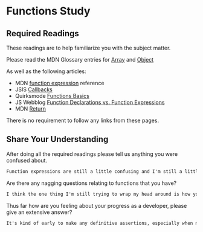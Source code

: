 # Functions Study

## Required Readings

These readings are to help familiarize you with the subject matter.

Please read the MDN Glossary entries for [Array](https://developer.mozilla.org/en-US/docs/Glossary/array) and [Object](https://developer.mozilla.org/en-US/docs/Glossary/Object)

As well as the following articles:

-   MDN [function expression](https://developer.mozilla.org/en-US/docs/Web/JavaScript/Reference/Operators/function) reference
-   JSIS [Callbacks](http://javascriptissexy.com/understand-javascript-callback-functions-and-use-them/)
-   Quirksmode [Functions Basics](http://www.quirksmode.org/js/function.html)
-   JS Webblog [Function Declarations vs. Function Expressions](https://javascriptweblog.wordpress.com/2010/07/06/function-declarations-vs-function-expressions/)
-   MDN [Return](https://developer.mozilla.org/en-US/docs/Web/JavaScript/Reference/Statements/return)

There is no requirement to follow any links from these pages.

## Share Your Understanding

After doing all the required readings please tell us anything you were confused about.

```md
Function expressions are still a little confusing and I'm still a little unclear on and how they relate to callback functions. Also how to implement all of these things properly but I think a lot of that will come with practice.

```

Are there any nagging questions relating to functions that you have?

```md
I think the one thing I'm still trying to wrap my head around is how you know whether or not to use a callback function and when it's ok to leave it anonymous or when it's ideal to name them.
```

Thus far how are you feeling about your progress as a developer, please give
an extensive answer?

```md
It's kind of early to make any definitive assertions, especially when my level of grasping the material fluctuates wildly from hour to hour. However, I'm ending the day in a pretty secure place. I feel like I understand pretty much everything we've covered so far and that, like with any language, the more I use it, the more innate it'll become. Eventually I'll get to the point where I'm less dependent on examples and notes but I think a lot of that will come with implementing these concepts more and more. I don't feel totally lost at all, am pretty optimistic, and perhaps most importantly, if I feel a little lost, I'm not going to despair. Yesterday I felt slightly behind but today I feel like I'm doing pretty well. So. Fluctuations expected, struggling is okay, and I feel comfortable asking for help. My mind is working and engaged and I'm interested in the content and motivated to understand for my own gratification, not because it's expected of me alone.
```
